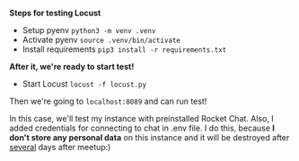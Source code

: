 <b>Steps for testing Locust</b>
* Setup pyenv `python3 -m venv .venv`
* Activate pyenv `source .venv/bin/activate`
* Install requirements `pip3 install -r requirements.txt`

<b>After it, we're ready to start test!</b>

* Start Locust `locust -f locust.py`

Then we're going to `localhost:8089` and can run test!

In this case, we'll test my instance with preinstalled Rocket Chat.
Also, I added credentials for connecting to chat in .env file. I do this, because <b>I don't store any personal data</b> on this instance and it will be destroyed after <u>several</u> days after meetup:)

